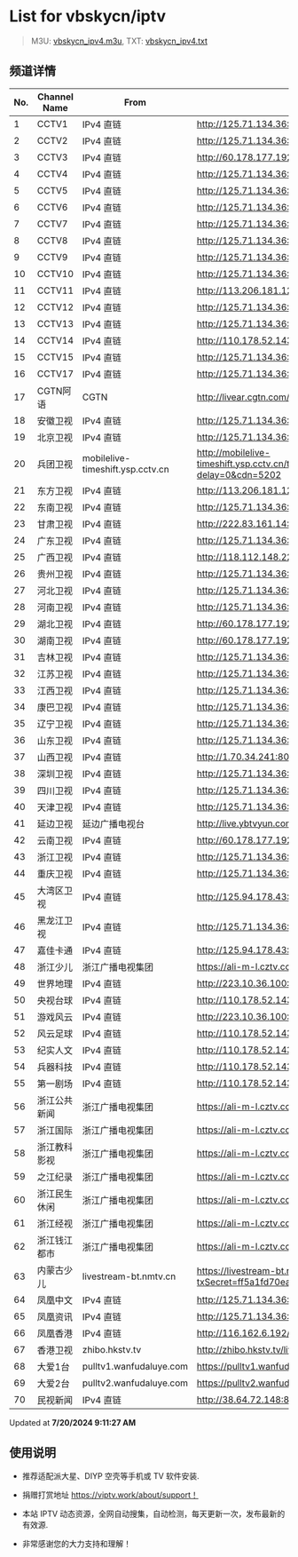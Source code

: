 # List for **vbskycn/iptv**

> M3U: [vbskycn_ipv4.m3u](./vbskycn_ipv4.m3u ), TXT: [vbskycn_ipv4.txt](./txt/vbskycn_ipv4.txt )

## 频道详情

| No. | Channel Name | From | Source |
| --- | ------------ | ---- | ------ |
| 1 | CCTV1 | IPv4 直链 | <http://125.71.134.36:8466/udp/239.93.0.184:5140> |
| 2 | CCTV2 | IPv4 直链 | <http://125.71.134.36:8466/udp/239.93.1.23:6000> |
| 3 | CCTV3 | IPv4 直链 | <http://60.178.177.192:4200/udp/233.50.200.107:5140> |
| 4 | CCTV4 | IPv4 直链 | <http://125.71.134.36:8466/udp/239.93.1.105:5140> |
| 5 | CCTV5 | IPv4 直链 | <http://125.71.134.36:8466/udp/239.93.42.37:5140> |
| 6 | CCTV6 | IPv4 直链 | <http://125.71.134.36:8466/udp/239.93.1.13:2226> |
| 7 | CCTV7 | IPv4 直链 | <http://125.71.134.36:8466/udp/239.93.1.67:5140> |
| 8 | CCTV8 | IPv4 直链 | <http://125.71.134.36:8466/udp/239.93.42.39:5140> |
| 9 | CCTV9 | IPv4 直链 | <http://125.71.134.36:8466/udp/239.93.1.24:5140> |
| 10 | CCTV10 | IPv4 直链 | <http://125.71.134.36:8466/udp/239.93.1.28:5140> |
| 11 | CCTV11 | IPv4 直链 | <http://113.206.181.126:8005/udp/225.0.4.218:7980> |
| 12 | CCTV12 | IPv4 直链 | <http://125.71.134.36:8466/udp/239.93.1.30:8124> |
| 13 | CCTV13 | IPv4 直链 | <http://125.71.134.36:8466/udp/239.93.0.66:5140> |
| 14 | CCTV14 | IPv4 直链 | <http://110.178.52.143:8082/udp/239.1.1.21:8021> |
| 15 | CCTV15 | IPv4 直链 | <http://125.71.134.36:8466/udp/239.93.0.103:5140> |
| 16 | CCTV17 | IPv4 直链 | <http://125.71.134.36:8466/udp/239.93.0.92:5140> |
| 17 | CGTN阿语 | CGTN | <http://livear.cgtn.com/1000a/prog_index.m3u8> |
| 18 | 安徽卫视 | IPv4 直链 | <http://125.71.134.36:8466/udp/239.93.1.106:5140> |
| 19 | 北京卫视 | IPv4 直链 | <http://125.71.134.36:8466/udp/239.93.0.180:5140> |
| 20 | 兵团卫视 | mobilelive-timeshift.ysp.cctv.cn | <http://mobilelive-timeshift.ysp.cctv.cn/timeshift/ysp/2022606701/timeshift.m3u8?delay=0&cdn=5202> |
| 21 | 东方卫视 | IPv4 直链 | <http://113.206.181.126:8005/udp/225.0.4.80:7980> |
| 22 | 东南卫视 | IPv4 直链 | <http://125.71.134.36:8466/udp/239.93.0.42:5140> |
| 23 | 甘肃卫视 | IPv4 直链 | <http://222.83.161.14:9003/udp/239.81.0.207:4056> |
| 24 | 广东卫视 | IPv4 直链 | <http://125.71.134.36:8466/udp/239.93.0.181:5140> |
| 25 | 广西卫视 | IPv4 直链 | <http://118.112.148.228:58888/udp/239.93.42.46:5140> |
| 26 | 贵州卫视 | IPv4 直链 | <http://125.71.134.36:8466/udp/239.93.0.131:5140> |
| 27 | 河北卫视 | IPv4 直链 | <http://125.71.134.36:8466/udp/239.93.0.132:5140> |
| 28 | 河南卫视 | IPv4 直链 | <http://125.71.134.36:8466/udp/239.93.42.45:5140> |
| 29 | 湖北卫视 | IPv4 直链 | <http://60.178.177.192:4200/udp/233.50.200.147:5140> |
| 30 | 湖南卫视 | IPv4 直链 | <http://60.178.177.192:4200/udp/233.50.200.190:5140> |
| 31 | 吉林卫视 | IPv4 直链 | <http://125.71.134.36:8466/udp/239.93.0.248:5140> |
| 32 | 江苏卫视 | IPv4 直链 | <http://125.71.134.36:8466/udp/239.93.0.89:5140> |
| 33 | 江西卫视 | IPv4 直链 | <http://125.71.134.36:8466/udp/239.93.0.134:5140> |
| 34 | 康巴卫视 | IPv4 直链 | <http://125.71.134.36:8466/udp/239.93.0.41:5140> |
| 35 | 辽宁卫视 | IPv4 直链 | <http://125.71.134.36:8466/udp/239.93.1.108:5140> |
| 36 | 山东卫视 | IPv4 直链 | <http://125.71.134.36:8466/udp/239.93.0.168:5140> |
| 37 | 山西卫视 | IPv4 直链 | <http://1.70.34.241:8083/udp/239.1.1.1:8001> |
| 38 | 深圳卫视 | IPv4 直链 | <http://125.71.134.36:8466/udp/239.93.0.182:5140> |
| 39 | 四川卫视 | IPv4 直链 | <http://125.71.134.36:8466/udp/239.93.0.169:5140> |
| 40 | 天津卫视 | IPv4 直链 | <http://125.71.134.36:8466/udp/239.93.0.167:5140> |
| 41 | 延边卫视 | 延边广播电视台 | <http://live.ybtvyun.com/video/s10006-44f040627ca1/index.m3u8> |
| 42 | 云南卫视 | IPv4 直链 | <http://60.178.177.192:4200/udp/233.50.200.115:5140> |
| 43 | 浙江卫视 | IPv4 直链 | <http://125.71.134.36:8466/udp/239.93.0.124:5140> |
| 44 | 重庆卫视 | IPv4 直链 | <http://125.71.134.36:8466/udp/239.93.1.107:5140> |
| 45 | 大湾区卫视 | IPv4 直链 | <http://125.94.178.43:8686/udp/239.77.0.215:5146> |
| 46 | 黑龙江卫视 | IPv4 直链 | <http://125.71.134.36:8466/udp/239.93.0.183:5140> |
| 47 | 嘉佳卡通 | IPv4 直链 | <http://125.94.178.43:8686/udp/239.77.0.179:5146> |
| 48 | 浙江少儿 | 浙江广播电视集团 | <https://ali-m-l.cztv.com/channels/lantian/channel008/1080p.m3u8> |
| 49 | 世界地理 | IPv4 直链 | <http://223.10.36.100:8082/udp/239.1.1.99:8099> |
| 50 | 央视台球 | IPv4 直链 | <http://110.178.52.143:8082/udp/239.1.1.100:8100> |
| 51 | 游戏风云 | IPv4 直链 | <http://223.10.36.100:8082/udp/239.1.1.83:8083> |
| 52 | 风云足球 | IPv4 直链 | <http://110.178.52.143:8082/udp/239.1.1.101:8101> |
| 53 | 纪实人文 | IPv4 直链 | <http://110.178.52.143:8082/udp/239.1.1.45:8045> |
| 54 | 兵器科技 | IPv4 直链 | <http://110.178.52.143:8082/udp/239.1.1.97:8097> |
| 55 | 第一剧场 | IPv4 直链 | <http://110.178.52.143:8082/udp/239.1.1.94:8094> |
| 56 | 浙江公共新闻 | 浙江广播电视集团 | <https://ali-m-l.cztv.com/channels/lantian/channel007/1080p.m3u8> |
| 57 | 浙江国际 | 浙江广播电视集团 | <https://ali-m-l.cztv.com/channels/lantian/channel010/1080p.m3u8> |
| 58 | 浙江教科影视 | 浙江广播电视集团 | <https://ali-m-l.cztv.com/channels/lantian/channel004/1080p.m3u8> |
| 59 | 之江纪录 | 浙江广播电视集团 | <https://ali-m-l.cztv.com/channels/lantian/channel012/1080p.m3u8> |
| 60 | 浙江民生休闲 | 浙江广播电视集团 | <https://ali-m-l.cztv.com/channels/lantian/channel006/1080p.m3u8> |
| 61 | 浙江经视 | 浙江广播电视集团 | <https://ali-m-l.cztv.com/channels/lantian/channel003/1080p.m3u8> |
| 62 | 浙江钱江都市 | 浙江广播电视集团 | <https://ali-m-l.cztv.com/channels/lantian/channel002/1080p.m3u8> |
| 63 | 内蒙古少儿 | livestream-bt.nmtv.cn | <https://livestream-bt.nmtv.cn/nmtv/2318general.m3u8?txSecret=ff5a1fd70ea228ee35b0d29895f37c56&txTime=771E8800> |
| 64 | 凤凰中文 | IPv4 直链 | <http://125.71.134.36:8466/udp/239.93.0.162:2192> |
| 65 | 凤凰资讯 | IPv4 直链 | <http://125.71.134.36:8466/udp/239.93.0.118:2191> |
| 66 | 凤凰香港 | IPv4 直链 | <http://116.162.6.192/1.v.smtcdns.net/qctv.fengshows.cn/live/0701phk72.m3u8> |
| 67 | 香港卫视 | zhibo.hkstv.tv | <http://zhibo.hkstv.tv/livestream/mutfysrq/playlist.m3u8> |
| 68 | 大爱1台 | pulltv1.wanfudaluye.com | <https://pulltv1.wanfudaluye.com/live/tv1.m3u8> |
| 69 | 大爱2台 | pulltv2.wanfudaluye.com | <https://pulltv2.wanfudaluye.com/live/tv2.m3u8> |
| 70 | 民视新闻 | IPv4 直链 | <http://38.64.72.148:80/hls/modn/list/4012/chunklist1.m3u8> |

Updated at **7/20/2024 9:11:27 AM**

## 使用说明

- 推荐适配派大星、DIYP 空壳等手机或 TV 软件安装.

- 捐赠打赏地址 <https://viptv.work/about/support！>

- 本站 IPTV 动态资源，全网自动搜集，自动检测，每天更新一次，发布最新的有效源.

- 非常感谢您的大力支持和理解！
